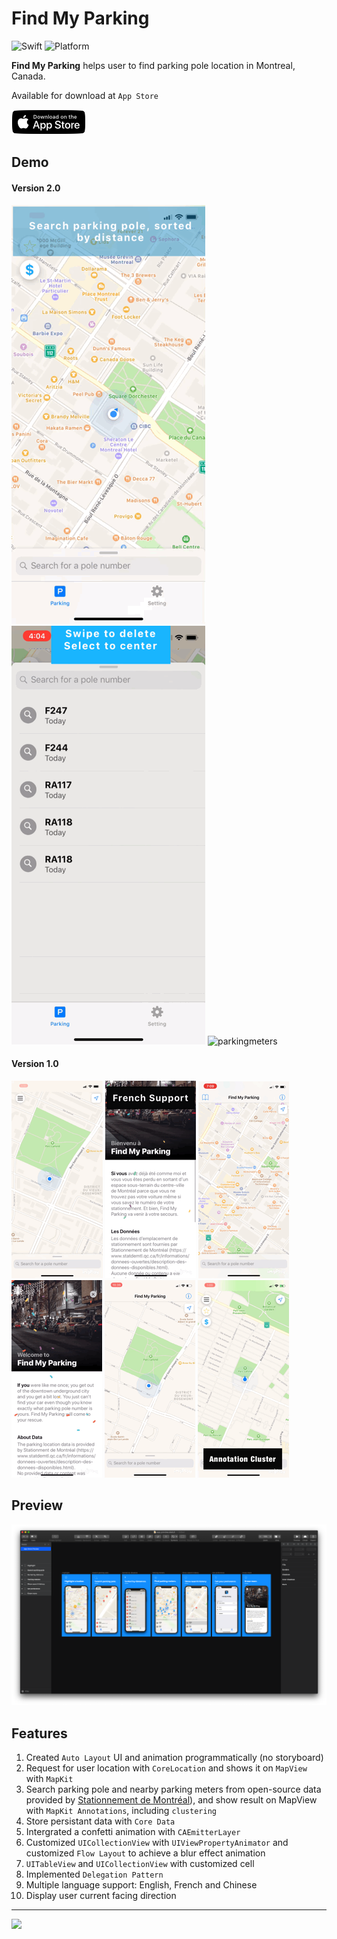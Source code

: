# Find My Parking

![Swift](https://img.shields.io/badge/Swift-5.0-orange.svg)
![Platform](https://img.shields.io/badge/Platform-iOS-orange.svg)

**Find My Parking** helps user to find parking pole location in Montreal, Canada.

Available for download at `App Store`

<a target='_blank' href='https://itunes.apple.com/us/app/find-my-parking/id1459821681?ls=1&mt=8'>
<img src='../asset/find-my-parking/app-store-download.png' />
</a>

## Demo

#### Version 2.0

![search](../asset/find-my-parking/search2.gif)
![swipe](../asset/find-my-parking/swipe_delete.gif)
![parkingmeters](../asset/find-my-parking/parking_meters.gif)

#### Version 1.0

![menu](../asset/find-my-parking/menu.gif)
![home_screen](../asset/find-my-parking/french.gif)
![share_screen](../asset/find-my-parking/history.gif)
![french_support](../asset/find-my-parking/info.gif)
![search_history](../asset/find-my-parking/search.gif)
![search_history](../asset/find-my-parking/cluster.gif)

## Preview

![design](../asset/find-my-parking/design.png)

## Features

1. Created `Auto Layout` UI and animation programmatically (no storyboard)
2. Request for user location with `CoreLocation` and shows it on `MapView` with `MapKit`
3. Search parking pole and nearby parking meters from open-source data provided by [Stationnement de Montréal](https://www.statdemtl.qc.ca/fr/informations/donnees-ouvertes/description-des-donnees-disponibles.html)), and show result on MapView with `MapKit Annotations`, including `clustering`
4. Store persistant data with `Core Data`
5. Intergrated a confetti animation with `CAEmitterLayer`
6. Customized `UICollectionView` with `UIViewPropertyAnimator` and customized `Flow Layout` to achieve a blur effect animation
7. `UITableView` and `UICollectionView` with customized cell
8. Implemented `Delegation Pattern`
9. Multiple language support: English, French and Chinese
10. Display user current facing direction

---

<a href="mailto:hi@tiedawei.com"><img src="https://img.shields.io/badge/Contact-suc.svg?style=for-the-badge&logo=minutemailer&logoColor=white"></a>&nbsp;&nbsp;&nbsp;
